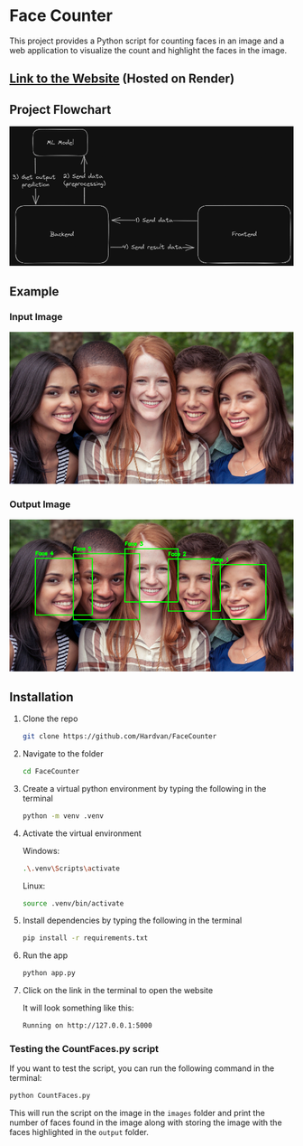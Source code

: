 # Face Counter

This project provides a Python script for counting faces in an image and a web application to visualize the count and highlight the faces in the image.

## [Link to the Website](https://facecounter.onrender.com) (Hosted on Render)

## Project Flowchart

![ML and Web Dev Flowchat](./static/images/ML%20and%20Web%20Dev%20Flowchat.png)

## Example

### Input Image

![Input Image](./static/images/faces.png)

### Output Image

![Output Image](./static/output/output.png)

## Installation

1. Clone the repo

   ```bash
   git clone https://github.com/Hardvan/FaceCounter
   ```

2. Navigate to the folder

   ```bash
   cd FaceCounter
   ```

3. Create a virtual python environment by typing the following in the terminal

   ```bash
   python -m venv .venv
   ```

4. Activate the virtual environment

   Windows:

   ```bash
   .\.venv\Scripts\activate
   ```

   Linux:

   ```bash
   source .venv/bin/activate
   ```

5. Install dependencies by typing the following in the terminal

   ```bash
   pip install -r requirements.txt
   ```

6. Run the app

   ```bash
   python app.py
   ```

7. Click on the link in the terminal to open the website

   It will look something like this:

   ```bash
   Running on http://127.0.0.1:5000
   ```

### Testing the CountFaces.py script

If you want to test the script, you can run the following command in the terminal:

```bash
python CountFaces.py
```

This will run the script on the image in the `images` folder and print the number of faces found in the image along with storing the image with the faces highlighted in the `output` folder.
